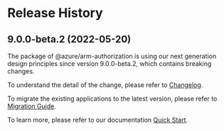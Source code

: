 # Release History
    
## 9.0.0-beta.2 (2022-05-20)

The package of @azure/arm-authorization is using our next generation design principles since version 9.0.0-beta.2, which contains breaking changes.

To understand the detail of the change, please refer to [Changelog](https://aka.ms/js-track2-changelog).

To migrate the existing applications to the latest version, please refer to [Migration Guide](https://aka.ms/js-track2-migration-guide).

To learn more, please refer to our documentation [Quick Start](https://aka.ms/js-track2-quickstart).
